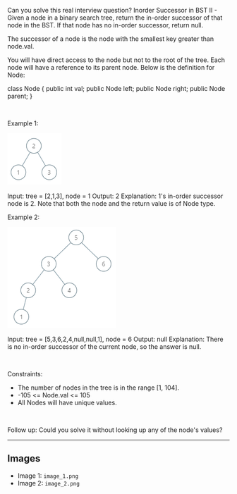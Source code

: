 Can you solve this real interview question? Inorder Successor in BST II - Given a node in a binary search tree, return the in-order successor of that node in the BST. If that node has no in-order successor, return null.

The successor of a node is the node with the smallest key greater than node.val.

You will have direct access to the node but not to the root of the tree. Each node will have a reference to its parent node. Below is the definition for Node:


class Node {
    public int val;
    public Node left;
    public Node right;
    public Node parent;
}


 

Example 1:

![Example 1](./image_1.png)


Input: tree = [2,1,3], node = 1
Output: 2
Explanation: 1's in-order successor node is 2. Note that both the node and the return value is of Node type.


Example 2:

![Example 2](./image_2.png)


Input: tree = [5,3,6,2,4,null,null,1], node = 6
Output: null
Explanation: There is no in-order successor of the current node, so the answer is null.


 

Constraints:

 * The number of nodes in the tree is in the range [1, 104].
 * -105 <= Node.val <= 105
 * All Nodes will have unique values.

 

Follow up: Could you solve it without looking up any of the node's values?

---

## Images

- Image 1: `image_1.png`
- Image 2: `image_2.png`
